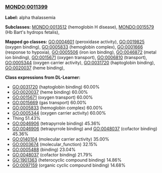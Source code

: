
### [MONDO:0011399](http://purl.obolibrary.org/obo/MONDO_0011399)
**Label:** alpha thalassemia

**Subclasses:** [MONDO:0013512](http://purl.obolibrary.org/obo/MONDO_0013512) (hemoglobin H disease), [MONDO:0015579](http://purl.obolibrary.org/obo/MONDO_0015579) (Hb Bart's hydrops fetalis), 

**Mapped go classes:** [GO:0004601](http://purl.obolibrary.org/obo/GO_0004601) (peroxidase activity), [GO:0019825](http://purl.obolibrary.org/obo/GO_0019825) (oxygen binding), [GO:0005833](http://purl.obolibrary.org/obo/GO_0005833) (hemoglobin complex), [GO:0001666](http://purl.obolibrary.org/obo/GO_0001666) (response to hypoxia), [GO:0005506](http://purl.obolibrary.org/obo/GO_0005506) (iron ion binding), [GO:0046872](http://purl.obolibrary.org/obo/GO_0046872) (metal ion binding), [GO:0015671](http://purl.obolibrary.org/obo/GO_0015671) (oxygen transport), [GO:0006810](http://purl.obolibrary.org/obo/GO_0006810) (transport), [GO:0005344](http://purl.obolibrary.org/obo/GO_0005344) (oxygen carrier activity), [GO:0031720](http://purl.obolibrary.org/obo/GO_0031720) (haptoglobin binding), [GO:0020037](http://purl.obolibrary.org/obo/GO_0020037) (heme binding), 

**Class expressions from DL-Learner:**

- [GO:0031720](http://purl.obolibrary.org/obo/GO_0031720) (haptoglobin binding) 60.00%
- [GO:0020037](http://purl.obolibrary.org/obo/GO_0020037) (heme binding) 60.00%
- [GO:0015671](http://purl.obolibrary.org/obo/GO_0015671) (oxygen transport) 60.00%
- [GO:0015669](http://purl.obolibrary.org/obo/GO_0015669) (gas transport) 60.00%
- [GO:0005833](http://purl.obolibrary.org/obo/GO_0005833) (hemoglobin complex) 60.00%
- [GO:0005344](http://purl.obolibrary.org/obo/GO_0005344) (oxygen carrier activity) 60.00%
- Thing 51.43%
- [GO:0046906](http://purl.obolibrary.org/obo/GO_0046906) (tetrapyrrole binding) 45.36%
- [GO:0046906](http://purl.obolibrary.org/obo/GO_0046906) (tetrapyrrole binding) and [GO:0048037](http://purl.obolibrary.org/obo/GO_0048037) (cofactor binding) 45.36%
- [GO:0140104](http://purl.obolibrary.org/obo/GO_0140104) (molecular carrier activity) 35.00%
- [GO:0003674](http://purl.obolibrary.org/obo/GO_0003674) (molecular_function) 32.15%
- [GO:0005488](http://purl.obolibrary.org/obo/GO_0005488) (binding) 23.04%
- [GO:0048037](http://purl.obolibrary.org/obo/GO_0048037) (cofactor binding) 21.79%
- [GO:1901363](http://purl.obolibrary.org/obo/GO_1901363) (heterocyclic compound binding) 14.86%
- [GO:0097159](http://purl.obolibrary.org/obo/GO_0097159) (organic cyclic compound binding) 14.68%


